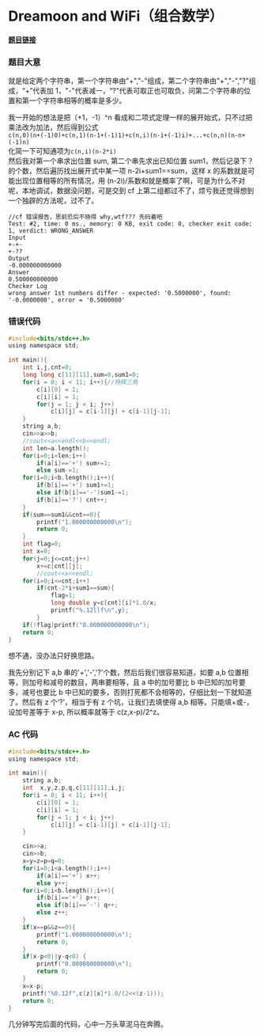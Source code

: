 # Dreamoon and WiFi（组合数学）


**[题目链接](https://codeforces.com/contest/476/problem/B)**

### 题目大意
就是给定两个字符串，第一个字符串由"+","-"组成，第二个字符串由"+","-","?"组成，“+”代表加 1，"-"代表减一，“?"代表可取正也可取负，问第二个字符串的位置和第一个字符串相等的概率是多少。

我一开始的想法是把（+1，-1）^n 看成和二项式定理一样的展开始式，只不过把乘法改为加法，然后得到公式  
`c(n,0)(n+(-1)0)+c(n,1)(n-1+(-1)1)+c(n,i)(n-i+(-1)i)+...+c(n,n)(n-n+(-1)n)`  
化简一下可知通项为`c(n,i)(n-2*i)`  
然后我对第一个串求出位置 sum, 第二个串先求出已知位置 sum1，然后记录下？的个数，然后遍历找出展开式中某一项 n-2i+sum1==sum，这样 x 的系数就是可能出现位置相等的所有情况，用 (n-2i)/系数和就是概率了啊，可是为什么不对呢，本地调试，数据没问题，可是交到 cf 上第二组都过不了，烦亏我还觉得想到一个独辟的方法呢，过不了。
```
//cf 错误报告，思前恐后不晓得 why,wtf??? 先码着吧
Test: #2, time: 0 ms., memory: 0 KB, exit code: 0, checker exit code: 1, verdict: WRONG_ANSWER
Input
+-+-
+-??
Output
-0.000000000000
Answer
0.500000000000
Checker Log
wrong answer 1st numbers differ - expected: '0.5000000', found: '-0.0000000', error = '0.5000000'
```
### 错误代码
```c
#include<bits/stdc++.h>
using namespace std;

int main(){
    int i,j,cnt=0;
    long long c[11][11],sum=0,sum1=0;
    for(i = 0; i < 11; i++){//杨辉三角
        c[i][0] = 1;
        c[i][i] = 1;
        for(j = 1; j < i; j++)
            c[i][j] = c[i-1][j] + c[i-1][j-1];
    }
    string a,b;
    cin>>a>>b;
    //cout<<a<<endl<<b<<endl;
    int len=a.length();
    for(i=0;i<len;i++)
        if(a[i]=='+') sum+=1;
        else sum-=1;
    for(i=0;i<b.length();i++){
        if(b[i]=='+') sum1+=1;
        else if(b[i]=='-')sum1-=1;
        if(b[i]=='?') cnt++;
    }
    if(sum==sum1&&cnt==0){
        printf("1.000000000000\n");
        return 0;
    }
    int flag=0;
    int x=0;
    for(j=0;j<=cnt;j++)
        x+=c[cnt][j];
        //cout<<x<<endl;
    for(i=0;i<=cnt;i++)
        if(cnt-2*i+sum1==sum){
            flag=1;
            long double y=c[cnt][i]*1.0/x;
            printf("%.12llf\n",y);
        }
    if(!flag)printf("0.000000000000\n");
	return 0;
}
```

想不通，没办法只好换思路。

我先分别记下 a,b 串的'+','-','?'个数，然后后我们很容易知道，如要 a,b 位置相等，则加号和减号的数目，两串要相等，且 a 中的加号要比 b 中已知的加号要多，减号也要比 b 中已知的要多，否则打死都不会相等的，仔细比划一下就知道了。然后有 z 个‘?’，相当于有 z 个坑，让我们去填使得 a,b 相等。只能填+或-，设加号差等于 x-p, 所以概率就等于 c(z,x-p)/2^z。

### AC 代码
```c
#include<bits/stdc++.h>
using namespace std;

int main(){
    string a,b;
    int  x,y,z,p,q,c[11][11],i,j;
    for(i = 0; i < 11; i++){
        c[i][0] = 1;
        c[i][i] = 1;
        for(j = 1; j < i; j++)
            c[i][j] = c[i-1][j] + c[i-1][j-1];
    }

    cin>>a;
    cin>>b;
    x=y=z=p=q=0;
    for(i=0;i<a.length();i++)
        if(a[i]=='+') x++;
        else y++;
    for(i=0;i<b.length();i++){
        if(b[i]=='+') p++;
        else if(b[i]=='-') q++;
        else z++;
    }
    if(x==p&&z==0){
        printf("1.000000000000\n");
        return 0;
    }
    if(x-p<0||y-q<0) {
        printf("0.000000000000\n");
        return 0;
    }
    x=x-p;
    printf("%0.12f",c[z][x]*1.0/(2<<(z-1)));
    return 0;
}
```
几分钟写完后面的代码，心中一万头草泥马在奔腾。

